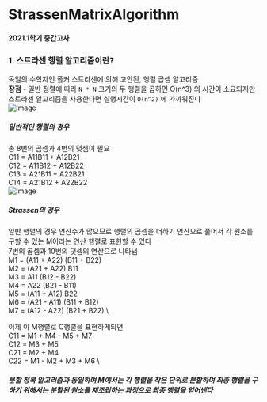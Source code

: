 # StrassenMatrixAlgorithm
#### 2021.1학기 중간고사
### 1. 스트라센 행렬 알고리즘이란?
독일의 수학자인 폴커 스트라센에 의해 고안된, 행렬 곱셈 알고리즘\
**장점** - 일반 정렬에 따라 ``N * N`` 크기의 두 행렬을 곱하면 O(n^3) 의 시간이 소요되지만 스트라센 알고리즘을 사용한다면 실행시간이 ``O(n^2)`` 에 가까워진다\
![image](https://user-images.githubusercontent.com/80522538/205192050-05026682-d343-4129-a7c7-289b4be24f3a.png)


##### 일반적인 행렬의 경우
총 8번의 곱셈과 4번의 덧셈이 필요 \
 C11 = A11B11 + A12B21 \
 C12 = A11B12 + A12B22 \
 C13 = A21B11 + A22B21 \
 C14 = A21B12 + A22B22 \
![image](https://user-images.githubusercontent.com/80522538/205192091-fb285f46-fdd3-44d7-ac60-c4649cb72dbf.png)


##### Strassen의 경우
일반 행렬의 경우 연산수가 많으므로 행렬의 곱셈을 더하기 연산으로 풀어서 각 원소를 구할 수 있는 M이라는 연산 행렬로 표현할 수 있다 \
7번의 곱셈과 10번의 덧셈의 연산으로 나타냄\
M1 = (A11 + A22) (B11 + B22) \
M2 = (A21 + A22) B11 \
M3 = A11 (B12 - B22) \
M4 = A22 (B21 - B11) \
M5 = (A11 + A12) B22 \
M6 = (A21 - A11) (B11 + B12) \
M7 = (A12 - A22) (B21 + B22) \

이제 이 M행렬로 C행렬을 표현하게되면 \
 C11 = M1 + M4 - M5 + M7 \
 C12 = M3 + M5 \
 C21 = M2 + M4 \
 C22 = M1 - M2 + M3 + M6 \
##### 분할 정복 알고리즘과 동일하며 M에서는 각 행렬을 작은 단위로 분할하며 최종 행렬을 구하기 위해서는 분할된 원소를 재조립하는 과정으로 최종 행렬을 얻어낸다
